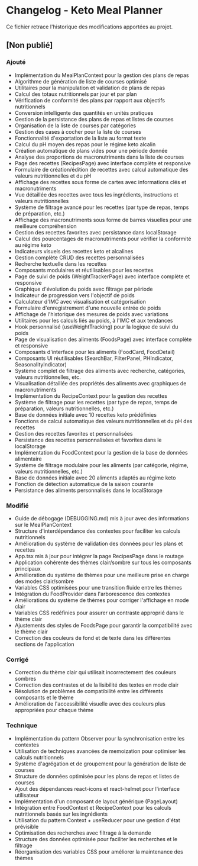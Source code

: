 # Changelog - Keto Meal Planner

Ce fichier retrace l'historique des modifications apportées au projet.

## [Non publié]

### Ajouté
- Implémentation du MealPlanContext pour la gestion des plans de repas
- Algorithme de génération de liste de courses optimisé
- Utilitaires pour la manipulation et validation de plans de repas
- Calcul des totaux nutritionnels par jour et par plan
- Vérification de conformité des plans par rapport aux objectifs nutritionnels
- Conversion intelligente des quantités en unités pratiques
- Gestion de la persistance des plans de repas et listes de courses
- Organisation de la liste de courses par catégories
- Gestion des cases à cocher pour la liste de courses
- Fonctionnalité d'exportation de la liste au format texte
- Calcul du pH moyen des repas pour le régime keto alcalin
- Création automatique de plans vides pour une période donnée
- Analyse des proportions de macronutriments dans la liste de courses
- Page des recettes (RecipesPage) avec interface complète et responsive
- Formulaire de création/édition de recettes avec calcul automatique des valeurs nutritionnelles et du pH
- Affichage des recettes sous forme de cartes avec informations clés et macronutriments
- Vue détaillée des recettes avec tous les ingrédients, instructions et valeurs nutritionnelles
- Système de filtrage avancé pour les recettes (par type de repas, temps de préparation, etc.)
- Affichage des macronutriments sous forme de barres visuelles pour une meilleure compréhension
- Gestion des recettes favorites avec persistance dans localStorage
- Calcul des pourcentages de macronutriments pour vérifier la conformité au régime keto
- Indicateurs visuels des recettes keto et alcalines
- Gestion complète CRUD des recettes personnalisées
- Recherche textuelle dans les recettes
- Composants modulaires et réutilisables pour les recettes
- Page de suivi de poids (WeightTrackerPage) avec interface complète et responsive
- Graphique d'évolution du poids avec filtrage par période
- Indicateur de progression vers l'objectif de poids
- Calculateur d'IMC avec visualisation et catégorisation
- Formulaire d'enregistrement d'une nouvelle entrée de poids
- Affichage de l'historique des mesures de poids avec variations
- Utilitaires pour les calculs liés au poids, à l'IMC et aux tendances
- Hook personnalisé (useWeightTracking) pour la logique de suivi du poids
- Page de visualisation des aliments (FoodsPage) avec interface complète et responsive
- Composants d'interface pour les aliments (FoodCard, FoodDetail)
- Composants UI réutilisables (SearchBar, FilterPanel, PHIndicator, SeasonalityIndicator)
- Système complet de filtrage des aliments avec recherche, catégories, valeurs nutritionnelles, etc.
- Visualisation détaillée des propriétés des aliments avec graphiques de macronutriments
- Implémentation du RecipeContext pour la gestion des recettes
- Système de filtrage pour les recettes (par type de repas, temps de préparation, valeurs nutritionnelles, etc.)
- Base de données initiale avec 10 recettes keto prédéfinies
- Fonctions de calcul automatique des valeurs nutritionnelles et du pH des recettes
- Gestion des recettes favorites et personnalisées
- Persistance des recettes personnalisées et favorites dans le localStorage
- Implémentation du FoodContext pour la gestion de la base de données alimentaire
- Système de filtrage modulaire pour les aliments (par catégorie, régime, valeurs nutritionnelles, etc.)
- Base de données initiale avec 20 aliments adaptés au régime keto
- Fonction de détection automatique de la saison courante
- Persistance des aliments personnalisés dans le localStorage

### Modifié
- Guide de débogage (DEBUGGING.md) mis à jour avec des informations sur le MealPlanContext
- Structure d'interdépendance des contextes pour faciliter les calculs nutritionnels
- Amélioration du système de validation des données pour les plans et recettes
- App.tsx mis à jour pour intégrer la page RecipesPage dans le routage
- Application cohérente des thèmes clair/sombre sur tous les composants principaux
- Amélioration du système de thèmes pour une meilleure prise en charge des modes clair/sombre
- Variables CSS optimisées pour une transition fluide entre les thèmes
- Intégration du FoodProvider dans l'arborescence des contextes
- Améliorations du système de thèmes pour corriger l'affichage en mode clair
- Variables CSS redéfinies pour assurer un contraste approprié dans le thème clair
- Ajustements des styles de FoodsPage pour garantir la compatibilité avec le thème clair
- Correction des couleurs de fond et de texte dans les différentes sections de l'application

### Corrigé
- Correction du thème clair qui utilisait incorrectement des couleurs sombres
- Correction des contrastes et de la lisibilité des textes en mode clair
- Résolution de problèmes de compatibilité entre les différents composants et le thème
- Amélioration de l'accessibilité visuelle avec des couleurs plus appropriées pour chaque thème

### Technique
- Implémentation du pattern Observer pour la synchronisation entre les contextes
- Utilisation de techniques avancées de memoization pour optimiser les calculs nutritionnels
- Système d'agrégation et de groupement pour la génération de liste de courses
- Structure de données optimisée pour les plans de repas et listes de courses
- Ajout des dépendances react-icons et react-helmet pour l'interface utilisateur
- Implémentation d'un composant de layout générique (PageLayout)
- Intégration entre FoodContext et RecipeContext pour les calculs nutritionnels basés sur les ingrédients
- Utilisation du pattern Context + useReducer pour une gestion d'état prévisible
- Optimisation des recherches avec filtrage à la demande
- Structure des données optimisée pour faciliter les recherches et le filtrage
- Réorganisation des variables CSS pour améliorer la maintenance des thèmes
